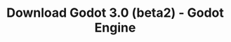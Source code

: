 ---
# Generated by /tools/generators/src/download_archive_generator !!! do not edit by hand !!!
title: 'Download Godot 3.0 (beta2) - Godot Engine'
type: 'download/archive'
name: '3.0'
flavor: 'beta2'
release_date: '2017-12-21T02:00:00-00:00'
release_notes: 'article/dev-snapshot-godot-3-0-beta-2/'
primaryPlatforms:
  - 'android.apk'
  - 'macos.universal'
  - 'windows.64'
  - 'linux_server.headless.64'
  - 'web'
  - 'templates'
links:
  android.apk:
    name: 'android.apk'
    title: 'Android'
    caption: 'Universal APK (ARM64 + ARMv7 + x86_64 + x86)'
    tags:
      - 'APK download'
      - 'ARM64/v7'
      - 'x86 (64 & 32 bit)'
    hosts:
      github_builds:
        regular: 'https://github.com/godotengine/godot-builds/releases/download/3.0-beta2/Godot_v3.0-beta2_android_editor.apk'
        mono: '#'
      github:
        regular: 'https://github.com/godotengine/godot/releases/download/3.0-beta2/Godot_v3.0-beta2_android_editor.apk'
        mono: '#'
  macos.universal:
    name: 'macos.universal'
    title: 'macOS'
    caption: 'Universal (x86_64 + Apple Silicon)'
    tags:
      - 'Intel/Apple Silicon'
      - '64 bit'
    hosts:
      github_builds:
        regular: 'https://github.com/godotengine/godot-builds/releases/download/3.0-beta2/Godot_v3.0-beta2_osx.universal.zip'
        mono: 'https://github.com/godotengine/godot-builds/releases/download/3.0-beta2/Godot_v3.0-beta2_mono_osx.universal.zip'
      github:
        regular: 'https://github.com/godotengine/godot/releases/download/3.0-beta2/Godot_v3.0-beta2_osx.universal.zip'
        mono: 'https://github.com/godotengine/godot/releases/download/3.0-beta2/Godot_v3.0-beta2_mono_osx.universal.zip'
  windows.64:
    name: 'windows.64'
    title: 'Windows'
    caption: 'Standard (x86_64)'
    tags:
      - '64 bit'
    hosts:
      github_builds:
        regular: 'https://github.com/godotengine/godot-builds/releases/download/3.0-beta2/Godot_v3.0-beta2_win64.exe.zip'
        mono: 'https://github.com/godotengine/godot-builds/releases/download/3.0-beta2/Godot_v3.0-beta2_mono_win64.zip'
      github:
        regular: 'https://github.com/godotengine/godot/releases/download/3.0-beta2/Godot_v3.0-beta2_win64.exe.zip'
        mono: 'https://github.com/godotengine/godot/releases/download/3.0-beta2/Godot_v3.0-beta2_mono_win64.zip'
  linux_server.headless.64:
    name: 'linux_server.headless.64'
    title: 'Linux Server'
    caption: 'Headless (x86_64)'
    tags:
      - '64 bit'
      - 'Headless'
    hosts:
      github_builds:
        regular: 'https://github.com/godotengine/godot-builds/releases/download/3.0-beta2/Godot_v3.0-beta2_linux_headless.64.zip'
        mono: 'https://github.com/godotengine/godot-builds/releases/download/3.0-beta2/Godot_v3.0-beta2_mono_linux_headless_64.zip'
      github:
        regular: 'https://github.com/godotengine/godot/releases/download/3.0-beta2/Godot_v3.0-beta2_linux_headless.64.zip'
        mono: 'https://github.com/godotengine/godot/releases/download/3.0-beta2/Godot_v3.0-beta2_mono_linux_headless_64.zip'
  web:
    name: 'web'
    title: 'Web editor'
    caption: ''
    tags:
      - 'Self-hosted'
      - 'Cross-platform'
    hosts:
      github_builds:
        regular: 'https://github.com/godotengine/godot-builds/releases/download/3.0-beta2/Godot_v3.0-beta2_web_editor.zip'
        mono: '#'
      github:
        regular: 'https://github.com/godotengine/godot/releases/download/3.0-beta2/Godot_v3.0-beta2_web_editor.zip'
        mono: '#'
  linux.64:
    name: 'linux.64'
    title: 'Linux'
    caption: 'Standard (x86_64)'
    tags:
      - '64 bit'
    hosts:
      github_builds:
        regular: 'https://github.com/godotengine/godot-builds/releases/download/3.0-beta2/Godot_v3.0-beta2_x11.64.zip'
        mono: 'https://github.com/godotengine/godot-builds/releases/download/3.0-beta2/Godot_v3.0-beta2_mono_x11_64.zip'
      github:
        regular: 'https://github.com/godotengine/godot/releases/download/3.0-beta2/Godot_v3.0-beta2_x11.64.zip'
        mono: 'https://github.com/godotengine/godot/releases/download/3.0-beta2/Godot_v3.0-beta2_mono_x11_64.zip'
  linux.32:
    name: 'linux.32'
    title: 'Linux'
    caption: 'Standard (x86)'
    tags:
      - '32 bit'
    hosts:
      github_builds:
        regular: 'https://github.com/godotengine/godot-builds/releases/download/3.0-beta2/Godot_v3.0-beta2_x11.32.zip'
        mono: 'https://github.com/godotengine/godot-builds/releases/download/3.0-beta2/Godot_v3.0-beta2_mono_x11_32.zip'
      github:
        regular: 'https://github.com/godotengine/godot/releases/download/3.0-beta2/Godot_v3.0-beta2_x11.32.zip'
        mono: 'https://github.com/godotengine/godot/releases/download/3.0-beta2/Godot_v3.0-beta2_mono_x11_32.zip'
  windows.32:
    name: 'windows.32'
    title: 'Windows'
    caption: 'Standard (x86)'
    tags:
      - '32 bit'
    hosts:
      github_builds:
        regular: 'https://github.com/godotengine/godot-builds/releases/download/3.0-beta2/Godot_v3.0-beta2_win32.exe.zip'
        mono: 'https://github.com/godotengine/godot-builds/releases/download/3.0-beta2/Godot_v3.0-beta2_mono_win32.zip'
      github:
        regular: 'https://github.com/godotengine/godot/releases/download/3.0-beta2/Godot_v3.0-beta2_win32.exe.zip'
        mono: 'https://github.com/godotengine/godot/releases/download/3.0-beta2/Godot_v3.0-beta2_mono_win32.zip'
  linux_server.64:
    name: 'linux_server.64'
    title: 'Linux Server'
    caption: 'Standard (x86_64)'
    tags:
      - '64 bit'
    hosts:
      github_builds:
        regular: 'https://github.com/godotengine/godot-builds/releases/download/3.0-beta2/Godot_v3.0-beta2_linux_server.64.zip'
        mono: 'https://github.com/godotengine/godot-builds/releases/download/3.0-beta2/Godot_v3.0-beta2_mono_linux_server_64.zip'
      github:
        regular: 'https://github.com/godotengine/godot/releases/download/3.0-beta2/Godot_v3.0-beta2_linux_server.64.zip'
        mono: 'https://github.com/godotengine/godot/releases/download/3.0-beta2/Godot_v3.0-beta2_mono_linux_server_64.zip'
  aar_library:
    name: 'aar_library'
    title: 'AAR library'
    caption: ''
    tags:
      - 'Android plugins'
      - 'Java'
      - 'Kotlin'
    hosts:
      github_builds:
        regular: 'https://github.com/godotengine/godot-builds/releases/download/3.0-beta2/godot-lib.3.0.beta2.release.aar'
        mono: 'https://github.com/godotengine/godot-builds/releases/download/3.0-beta2/godot-lib.3.0.beta2.mono.release.aar'
      github:
        regular: 'https://github.com/godotengine/godot/releases/download/3.0-beta2/godot-lib.3.0.beta2.release.aar'
        mono: 'https://github.com/godotengine/godot/releases/download/3.0-beta2/godot-lib.3.0.beta2.mono.release.aar'
  templates:
    name: 'templates'
    title: 'Export templates'
    caption: ''
    tags:
      - 'Used to export your games to all supported platforms'
    hosts:
      github_builds:
        regular: 'https://github.com/godotengine/godot-builds/releases/download/3.0-beta2/Godot_v3.0-beta2_export_templates.tpz'
        mono: 'https://github.com/godotengine/godot-builds/releases/download/3.0-beta2/Godot_v3.0-beta2_mono_export_templates.tpz'
      github:
        regular: 'https://github.com/godotengine/godot/releases/download/3.0-beta2/Godot_v3.0-beta2_export_templates.tpz'
        mono: 'https://github.com/godotengine/godot/releases/download/3.0-beta2/Godot_v3.0-beta2_mono_export_templates.tpz'
---